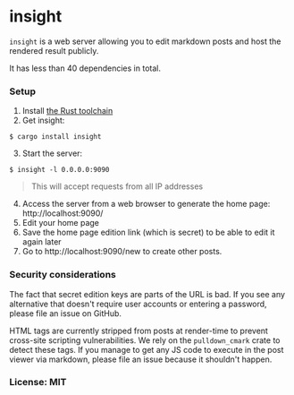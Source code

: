 # insight

`insight` is a web server allowing you to edit markdown posts and host the rendered result publicly.

It has less than 40 dependencies in total.

### Setup

1. Install [the Rust toolchain](https://rust-lang.org/)
2. Get insight:

```text
$ cargo install insight
```

3. Start the server:

```text
$ insight -l 0.0.0.0:9090
```

> This will accept requests from all IP addresses

4. Access the server from a web browser to generate the home page: http://localhost:9090/
5. Edit your home page
6. Save the home page edition link (which is secret) to be able to edit it again later
7. Go to http://localhost:9090/new to create other posts.

### Security considerations

The fact that secret edition keys are parts of the URL is bad.
If you see any alternative that doesn't require user accounts or entering a password, please file an issue on GitHub.

HTML tags are currently stripped from posts at render-time to prevent cross-site scripting vulnerabilities.
We rely on the `pulldown_cmark` crate to detect these tags.
If you manage to get any JS code to execute in the post viewer via markdown, please file an issue because it shouldn't happen.

### License: MIT
